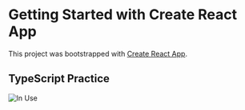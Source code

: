 # Getting Started with Create React App



This project was bootstrapped with [Create React App](https://github.com/facebook/create-react-app).

## TypeScript Practice

![In Use](https://i.imgur.com/gmT80oA.png)

